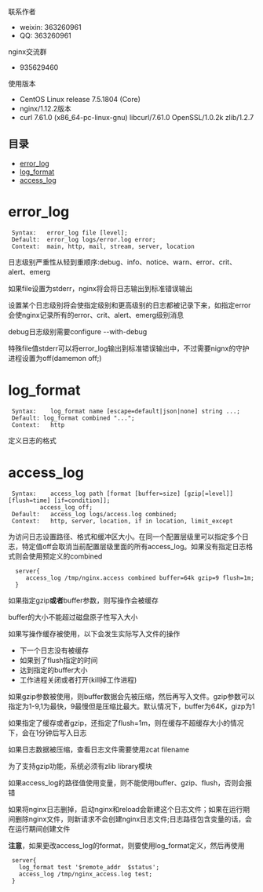 联系作者
- weixin: 363260961
- QQ: 363260961

nginx交流群
-  935629460

使用版本
- CentOS Linux release 7.5.1804 (Core)
- nginx/1.12.2版本
- curl 7.61.0 (x86_64-pc-linux-gnu) libcurl/7.61.0 OpenSSL/1.0.2k zlib/1.2.7

## 目录
* [error_log](#error_log)
* [log_format](#log_format)
* [access_log](#access_log)

# error_log
 ```
  Syntax:	error_log file [level];
  Default:	error_log logs/error.log error;
  Context:	main, http, mail, stream, server, location
 ```
   日志级别严重性从轻到重顺序:debug、info、notice、warn、error、crit、alert、emerg
   
   如果file设置为stderr，nginx将会将日志输出到标准错误输出
   
   设置某个日志级别将会使指定级别和更高级别的日志都被记录下来，如指定error会使nginx记录所有的error、crit、alert、emerg级别消息
   
   debug日志级别需要configure  --with-debug
   
   特殊file值stderr可以将error_log输出到标准错误输出中，不过需要nignx的守护进程设置为off(damemon off;)

# log_format
```
 Syntax:	log_format name [escape=default|json|none] string ...;
 Default: log_format combined "...";
 Context:	http
```
定义日志的格式
   
# access_log
```
 Syntax:	access_log path [format [buffer=size] [gzip[=level]] [flush=time] [if=condition]];
         access_log off;
 Default:	access_log logs/access.log combined;
 Context:	http, server, location, if in location, limit_except
```
  为访问日志设置路径、格式和缓冲区大小。在同一个配置层级里可以指定多个日志，特定值off会取消当前配置层级里面的所有access_log。如果没有指定日志格式则会使用预定义的combined
  
```
  server{
     access_log /tmp/nginx.access combined buffer=64k gzip=9 flush=1m;
  }
```
  如果指定gzip**或者**buffer参数，则写操作会被缓存
  
  buffer的大小不能超过磁盘原子性写入大小
  
  如果写操作缓存被使用，以下会发生实际写入文件的操作
  - 下一个日志没有被缓存
  - 如果到了flush指定的时间
  - 达到指定的buffer大小
  - 工作进程关闭或者打开(kill掉工作进程)
  
  如果gzip参数被使用，则buffer数据会先被压缩，然后再写入文件。gzip参数可以指定为1-9,1为最快，9最慢但是压缩比最大。默认情况下，buffer为64K，gizp为1
  
  如果指定了缓存或者gzip，还指定了flush=1m，则在缓存不超缓存大小的情况下，会在1分钟后写入日志
  
  如果日志数据被压缩，查看日志文件需要使用zcat filename
  
  为了支持gzip功能，系统必须有zlib library模块
  
  如果access_log的路径值使用变量，则不能使用buffer、gzip、flush，否则会报错
  
  如果将nginx日志删掉，启动nginx和reload会新建这个日志文件；如果在运行期间删除nginx文件，则新请求不会创建nginx日志文件;日志路径包含变量的话，会在运行期间创建文件
  
  **注意**，如果更改access_log的format，则要使用log_format定义，然后再使用
  
 ```
  server{
    log_format test '$remote_addr  $status';
    access_log /tmp/nginx_access.log test;
  }
 ```
  
  
  
 
   
